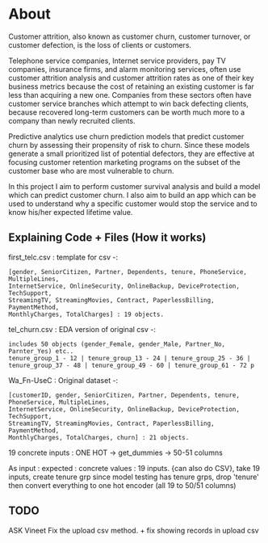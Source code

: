 # About

Customer attrition, also known as customer churn, customer turnover, or customer defection, is the loss of clients or customers.

Telephone service companies, Internet service providers, pay TV companies, insurance firms, and alarm monitoring services, often use customer attrition analysis and customer attrition rates as one of their key business metrics because the cost of retaining an existing customer is far less than acquiring a new one. Companies from these sectors often have customer service branches which attempt to win back defecting clients, because recovered long-term customers can be worth much more to a company than newly recruited clients.

Predictive analytics use churn prediction models that predict customer churn by assessing their propensity of risk to churn. Since these models generate a small prioritized list of potential defectors, they are effective at focusing customer retention marketing programs on the subset of the customer base who are most vulnerable to churn.

In this project I aim to perform customer survival analysis and build a model which can predict customer churn. I also aim to build an app which can be used to understand why a specific customer would stop the service and to know his/her expected lifetime value.

## Explaining Code + Files (How it works)

first_telc.csv : template for csv -:

    [gender, SeniorCitizen, Partner, Dependents, tenure, PhoneService, MultipleLines,
    InternetService, OnlineSecurity, OnlineBackup, DeviceProtection, TechSupport,
    StreamingTV, StreamingMovies, Contract, PaperlessBilling, PaymentMethod,
    MonthlyCharges, TotalCharges] : 19 objects.

tel_churn.csv : EDA version of original csv -:

    includes 50 objects (gender_Female, gender_Male, Partner_No, Parnter_Yes) etc..
    tenure_group_1 - 12 | tenure_group_13 - 24 | tenure_group_25 - 36 |
    tenure_group_37 - 48 | tenure_group_49 - 60 | tenure_group_61 - 72 p

Wa_Fn-UseC : Original dataset -:

    [customerID, gender, SeniorCitizen, Partner, Dependents, tenure, PhoneService, MultipleLines,
    InternetService, OnlineSecurity, OnlineBackup, DeviceProtection, TechSupport,
    StreamingTV, StreamingMovies, Contract, PaperlessBilling, PaymentMethod,
    MonthlyCharges, TotalCharges, churn] : 21 objects.

19 concrete inputs : ONE HOT -> get_dummies -> 50-51 columns

As input : expected : concrete values : 19 inputs. {can also do CSV}, take 19 inputs, create tenure grp since model testing has tenure grps, drop
'tenure'
then convert everything to one hot encoder (all 19 to 50/51 columns)

## TODO

ASK Vineet
Fix the upload csv method. + fix showing records in upload csv
